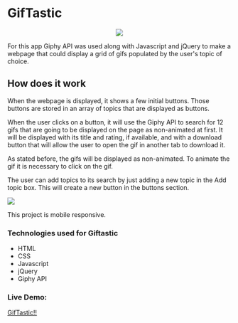 # GifTastic

<center><img src="https://i.imgur.com/56UyU6O.png"/></center>

For this app Giphy API was used along with Javascript and jQuery to  make a webpage that could display a grid of gifs populated by the user's topic of choice.

<h2>How does it work</h2>

When the webpage is displayed, it shows a few initial buttons. Those buttons are stored in an array of topics that are displayed as buttons.

When the user clicks on a button, it will use the Giphy API to search for 12 gifs that are going to be displayed on the page as non-animated at first. It will be displayed with its title and rating, if available, and with a download button that will allow the user to open the gif in another tab to download it.

As stated before, the gifs will be displayed as non-animated. To animate the gif it is necessary to click on the gif.

The user can add topics to its search by just adding a new topic in the Add topic box. This will create a new button in  the buttons section.

<img src="https://i.imgur.com/da6degN.png">

This project is mobile responsive. 

<h3>Technologies used for Giftastic</h3>
<ul>
  <li>HTML</li>
  <li>CSS</li>
  <li>Javascript</li>
  <li>jQuery</li>
  <li>Giphy API</li>
 </ul>

<h3>Live Demo:</h3>
<a href="https://rederu.github.io/GifTastic">GifTastic!!</a>
